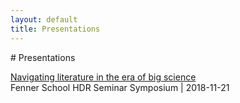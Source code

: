 ```yaml
---
layout: default
title: Presentations
---
```

<head>
  <!-- Global site tag (gtag.js) - Google Analytics -->
  <script async src="https://www.googletagmanager.com/gtag/js?id=UA-121833450-1"></script>
  <script>
    window.dataLayer = window.dataLayer || [];
    function gtag(){dataLayer.push(arguments);}
    gtag('js', new Date());

    gtag('config', 'UA-121833450-1');
  </script>
</head>
# Presentations
<p>
<a href="/assets/presentations/2018_11_21_Fenner_School_ANU.html">Navigating literature in the era of big science</a><br>
Fenner School HDR Seminar Symposium | 2018-11-21
</p>